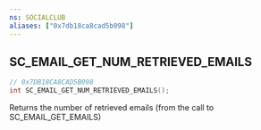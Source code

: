 ```yaml
---
ns: SOCIALCLUB
aliases: ["0x7db18ca8cad5b098"]
---
```

## SC_EMAIL_GET_NUM_RETRIEVED_EMAILS

```c
// 0x7DB18CA8CAD5B098
int SC_EMAIL_GET_NUM_RETRIEVED_EMAILS();
```

Returns the number of retrieved emails (from the call to SC_EMAIL_GET_EMAILS)

